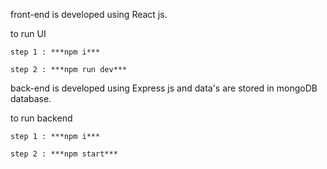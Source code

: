 front-end is developed using React js.

to run UI 

```shell
step 1 : ***npm i***

step 2 : ***npm run dev***
```

back-end is developed using Express js and data's are stored in mongoDB database.

to run backend 
```shell
step 1 : ***npm i***

step 2 : ***npm start***
```
